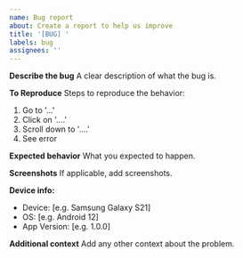 ```yaml
---
name: Bug report
about: Create a report to help us improve
title: '[BUG] '
labels: bug
assignees: ''
---
```


**Describe the bug**
A clear description of what the bug is.

**To Reproduce**
Steps to reproduce the behavior:
1. Go to '...'
2. Click on '....'
3. Scroll down to '....'
4. See error

**Expected behavior**
What you expected to happen.

**Screenshots**
If applicable, add screenshots.

**Device info:**
 - Device: [e.g. Samsung Galaxy S21]
 - OS: [e.g. Android 12]
 - App Version: [e.g. 1.0.0]

**Additional context**
Add any other context about the problem.

